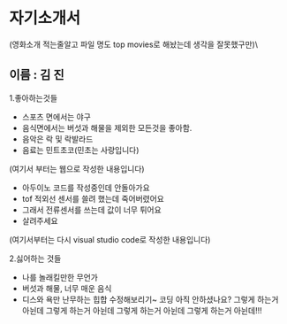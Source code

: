 # 자기소개서

(영화소개 적는줄알고 파일 명도 top movies로 해놨는데 생각을 잘못했구만)\

## 이름 : 김 진

1.좋아하는것들
- 스포츠 면에서는 야구
- 음식면에서는 버섯과 해물을 제외한 모든것을 좋아함.
- 음악은 락 및 락발라드
- 음료는 민트초코(민초는 사랑입니다)

(여기서 부터는 웹으로 작성한 내용입니다)
- 아두이노 코드를 작성중인데 안돌아가요
- tof 적외선 센서를 쓸려 했는데 죽어버렸어요
- 그래서 전류센서를 쓰는데 값이 너무 튀어요
- 살려주세요

(여기서부터는 다시 visual studio code로 작성한 내용입니다)

2.싫어하는 것들
- 나를 놀래킬만한 무언가
- 버섯과 해물, 너무 매운 음식
- 디스와 욕만 난무하는 힙합
수정해보리기~
코딩 아직 안하셨나요? 그렇게 하는거 아뉜데 그렇게 하는거 아뉜데 그렇게 하는거 아뉜데 그렇게 하는거 아뉜데!!!

